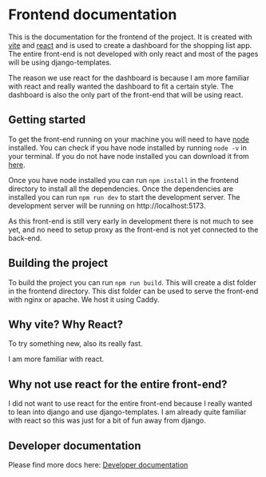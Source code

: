 # Frontend documentation

This is the documentation for the frontend of the project. It is created with [vite](https://vitejs.dev/) and [react](https://reactjs.org/) and is used to create a dashboard for the shopping list app. The entire front-end is not developed with only react and most of the pages will be using django-templates.

The reason we use react for the dashboard is because I am more familiar with react and really wanted the dashboard to fit a certain style. The dashboard is also the only part of the front-end that will be using react.

## Getting started

To get the front-end running on your machine you will need to have [node](https://nodejs.org/en/) installed. You can check if you have node installed by running `node -v` in your terminal. If you do not have node installed you can download it from [here](https://nodejs.org/en/).

Once you have node installed you can run `npm install` in the frontend directory to install all the dependencies. Once the dependencies are installed you can run `npm run dev` to start the development server. The development server will be running on http://localhost:5173.

As this front-end is still very early in development there is not much to see yet, and no need to setup proxy as the front-end is not yet connected to the back-end.

## Building the project

To build the project you can run `npm run build`. This will create a dist folder in the frontend directory. This dist folder can be used to serve the front-end with nginx or apache. We host it using Caddy.

## Why vite? Why React?

To try something new, also its really fast.

I am more familiar with react.

## Why not use react for the entire front-end?

I did not want to use react for the entire front-end because I really wanted to lean into django and use django-templates. I am already quite familiar with react so this was just for a bit of fun away from django.

## Developer documentation

Please find more docs here: [Developer documentation](./docs/README.md)
